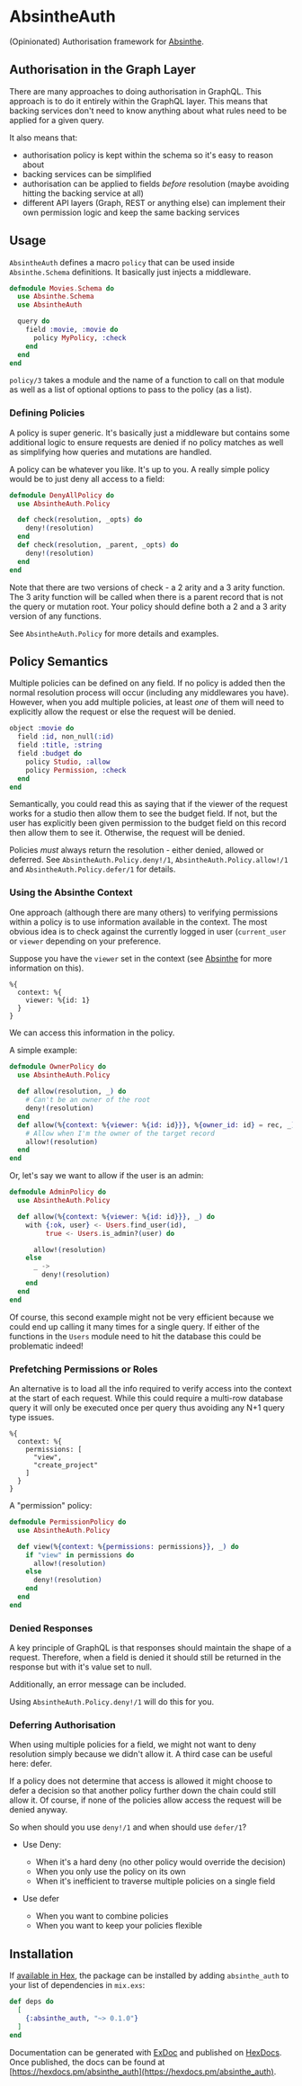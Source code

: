 # AbsintheAuth

(Opinionated) Authorisation framework for [Absinthe](https://hexdocs.pm/absinthe/).

## Authorisation in the Graph Layer

There are many approaches to doing authorisation in GraphQL. This approach is to do
it entirely within the GraphQL layer. This means that backing services don't need to know
anything about what rules need to be applied for a given query.

It also means that:

* authorisation policy is kept within the schema so it's easy to reason about
* backing services can be simplified
* authorisation can be applied to fields _before_ resolution (maybe avoiding hitting the backing service at all)
* different API layers (Graph, REST or anything else) can implement their own permission logic and keep the same backing services

## Usage

`AbsintheAuth` defines a macro `policy` that can be used inside `Absinthe.Schema` definitions.
It basically just injects a middleware.

```elixir
defmodule Movies.Schema do
  use Absinthe.Schema
  use AbsintheAuth

  query do
    field :movie, :movie do
      policy MyPolicy, :check
    end
  end
end
```

`policy/3` takes a module and the name of a function to call on that module
as well as a list of optional options to pass to the policy (as a list).

### Defining Policies

A policy is super generic. It's basically just a middleware but contains some
additional logic to ensure requests are denied if no policy matches as well
as simplifying how queries and mutations are handled.

A policy can be whatever you like. It's up to you. A really simple policy would
be to just deny all access to a field:

```elixir
defmodule DenyAllPolicy do
  use AbsintheAuth.Policy

  def check(resolution, _opts) do
    deny!(resolution)
  end
  def check(resolution, _parent, _opts) do
    deny!(resolution)
  end
end
```

Note that there are two versions of check - a 2 arity and a 3 arity function.
The 3 arity function will be called when there is a parent record that is not the query or
mutation root. Your policy should define both a 2 and a 3 arity version of any functions.

See `AbsintheAuth.Policy` for more details and examples.

## Policy Semantics

Multiple policies can be defined on any field. If no policy is added
then the normal resolution process will occur (including any middlewares you have).
However, when you add multiple policies, at least *one* of them will need to explicitly
allow the request or else the request will be denied.

```elixir
object :movie do
  field :id, non_null(:id)
  field :title, :string
  field :budget do
    policy Studio, :allow
    policy Permission, :check
  end
end
```

Semantically, you could read this as saying that if the viewer of the request works for
a studio then allow them to see the budget field. If not, but the user has explicitly been
given permission to the budget field on this record then allow them to see it. Otherwise,
the request will be denied.

Policies *must* always return the resolution - either denied, allowed or deferred. See
`AbsintheAuth.Policy.deny!/1`, `AbsintheAuth.Policy.allow!/1` and `AbsintheAuth.Policy.defer/1`
for details.

### Using the Absinthe Context

One approach (although there are many others) to verifying permissions within a policy
is to use information available in the context. The most obvious idea is to check against
the currently logged in user (`current_user` or `viewer` depending on your preference.

Suppose you have the `viewer` set in the context (see [Absinthe](https://hexdocs.pm/absinthe/context-and-authentication.html#content)
for more information on this).

```
%{
  context: %{
    viewer: %{id: 1}
  }
}
```

We can access this information in the policy.

A simple example:

```elixir
defmodule OwnerPolicy do
  use AbsintheAuth.Policy
  
  def allow(resolution, _) do
    # Can't be an owner of the root
    deny!(resolution)
  end
  def allow(%{context: %{viewer: %{id: id}}}, %{owner_id: id} = rec, _) do
    # Allow when I'm the owner of the target record
    allow!(resolution)
  end
end
```
    
Or, let's say we want to allow if the user is an admin:

```elixir
defmodule AdminPolicy do
  use AbsintheAuth.Policy

  def allow(%{context: %{viewer: %{id: id}}}, _) do
    with {:ok, user} <- Users.find_user(id),
         true <- Users.is_admin?(user) do

      allow!(resolution)
    else
      _ ->
        deny!(resolution)
    end
  end
end
```

Of course, this second example might not be very efficient because we could end up calling
it many times for a single query. If either of the functions in the `Users` module
need to hit the database this could be problematic indeed!

### Prefetching Permissions or Roles

An alternative is to load all the info required to verify access into the context at the start of each request.
While this could require a multi-row database query it will only be executed once per query thus avoiding
any N+1 query type issues.

```
%{
  context: %{
    permissions: [
      "view",
      "create_project"
    ]
  }
}
```

A "permission" policy:

```elixir
defmodule PermissionPolicy do
  use AbsintheAuth.Policy

  def view(%{context: %{permissions: permissions}}, _) do
    if "view" in permissions do
      allow!(resolution)
    else
      deny!(resolution)
    end
  end
end
```

### Denied Responses

A key principle of GraphQL is that responses should maintain the shape of a request. Therefore,
when a field is denied it should still be returned in the response but with it's value set to null.

Additionally, an error message can be included.

Using `AbsintheAuth.Policy.deny!/1` will do this for you.

### Deferring Authorisation

When using multiple policies for a field, we might not want to deny resolution simply because we didn't
allow it. A third case can be useful here: defer.

If a policy does not determine that access is allowed it might choose to defer a decision so that another
policy further down the chain could still allow it. Of course, if none of the policies allow access
the request will be denied anyway.

So when should you use `deny!/1` and when should use `defer/1`?

* Use Deny:
  * When it's a hard deny (no other policy would override the decision)
  * When you only use the policy on its own
  * When it's inefficient to traverse multiple policies on a single field

* Use defer
  * When you want to combine policies
  * When you want to keep your policies flexible

## Installation

If [available in Hex](https://hex.pm/docs/publish), the package can be installed
by adding `absinthe_auth` to your list of dependencies in `mix.exs`:

```elixir
def deps do
  [
    {:absinthe_auth, "~> 0.1.0"}
  ]
end
```

Documentation can be generated with [ExDoc](https://github.com/elixir-lang/ex_doc)
and published on [HexDocs](https://hexdocs.pm). Once published, the docs can
be found at [https://hexdocs.pm/absinthe_auth](https://hexdocs.pm/absinthe_auth).

